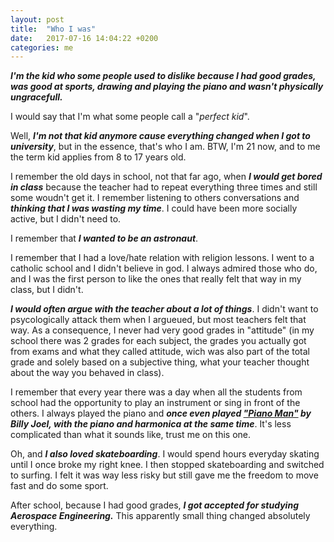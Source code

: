 ```yaml
---
layout: post
title:  "Who I was"
date:   2017-07-16 14:04:22 +0200
categories: me
---
```

***I'm the kid who some people used to dislike because I had good grades, was good at sports, drawing and playing the piano and wasn't physically ungracefull.***

I would say that I'm what some people call a "*perfect kid*".

Well, ***I'm not that kid anymore cause everything changed when I got to university***, but in the essence, that's who I am. BTW, I'm 21 now, and to me the term kid applies from 8 to 17 years old.

I remember the old days in school, not that far ago, when ***I would get bored in class*** because the teacher had to repeat everything three times and still some woudn't get it. I remember listening to others conversations and ***thinking that I was wasting my time***. I could have been more socially active, but I didn't need to.

I remember that ***I wanted to be an astronaut***.

I remember that I had a love/hate relation with religion lessons. I went to a catholic school and I didn't believe in god. I always admired those who do, and I was the first person to like the ones that really felt that way in my class, but I didn't.

***I would often argue with the teacher about a lot of things***. I didn't want to psycologically attack them when I argueued, but most teachers felt that way. As a consequence, I never had very good grades in "attitude" (in my school there was 2 grades for each subject, the grades you actually got from exams and what they called attitude, wich was also part of the total grade and solely based on a subjective thing, what your teacher thought about the way you behaved in class).

I remember that every year there was a day when all the students from school had the opportunity to play an instrument or sing in front of the others. I always played the piano and ***once even played ["Piano Man"](https://www.youtube.com/watch?v=gxEPV4kolz0) by Billy Joel, with the piano and harmonica at the same time***. It's less complicated than what it sounds like, trust me on this one.

Oh, and ***I also loved skateboarding***. I would spend hours everyday skating until I once broke my right knee. I then stopped skateboarding and switched to surfing. I felt it was way less risky but still gave me the freedom to move fast and do some sport.

After school, because I had good grades, ***I got accepted for studying Aerospace Engineering.*** This apparently small thing changed absolutely everything.
